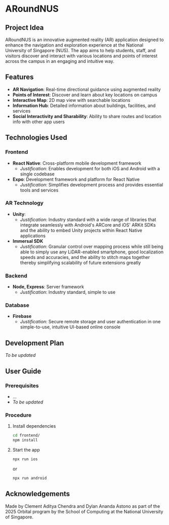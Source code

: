 # ARoundNUS

## Project Idea
ARoundNUS is an innovative augmented reality (AR) application designed to enhance the navigation and exploration experience at the National University of Singapore (NUS). The app aims to help students, staff, and visitors discover and interact with various locations and points of interest across the campus in an engaging and intuitive way.

## Features
- **AR Navigation**: Real-time directional guidance using augmented reality
- **Points of Interest**: Discover and learn about key locations on campus
- **Interactive Map**: 2D map view with searchable locations
- **Information Hub**: Detailed information about buildings, facilities, and services
- **Social Interactivity and Sharability**: Ability to share routes and location info with other app users

## Technologies Used

### Frontend
- **React Native**: Cross-platform mobile development framework
  - *Justification*: Enables development for both iOS and Android with a single codebase
- **Expo**: Development framework and platform for React Native
  - *Justification*: Simplifies development process and provides essential tools and services

### AR Technology
- **Unity**: 
  - *Justification*: Industry standard with a wide range of libraries that integrate seamlessly with Android's ARCore and iOS' ARKit SDKs and the ability to embed Unity projects within React Native applications
- **Immersal SDK**
  - *Justification*: Granular control over mapping process while still being able to simply use any LiDAR-enabled smartphone, good localization speeds and accuracies, and the ability to stitch maps together thereby simplifying scalability of future extensions greatly

### Backend
- **Node, Express**: Server framework
  - *Justification*: Industry standard, simple to use

### Database
- **Firebase**
  - *Justification*: Secure remote storage and user authentication in one simple-to-use, intuitive UI-based online console

## Development Plan

_To be updated_

## User Guide

### Prerequisites
- ...
- _To be updated_

### Procedure

1. Install dependencies
   ```bash
   cd frontend/
   npm install
   ```

2. Start the app
   ```bash
   npx run ios
   ```
   or
   ```bash
   npx run android
   ```

## Acknowledgements
Made by Clement Aditya Chendra and Dylan Ananda Astono as part of the 2025 Orbital program by the School of Computing at the National University of Singapore.

